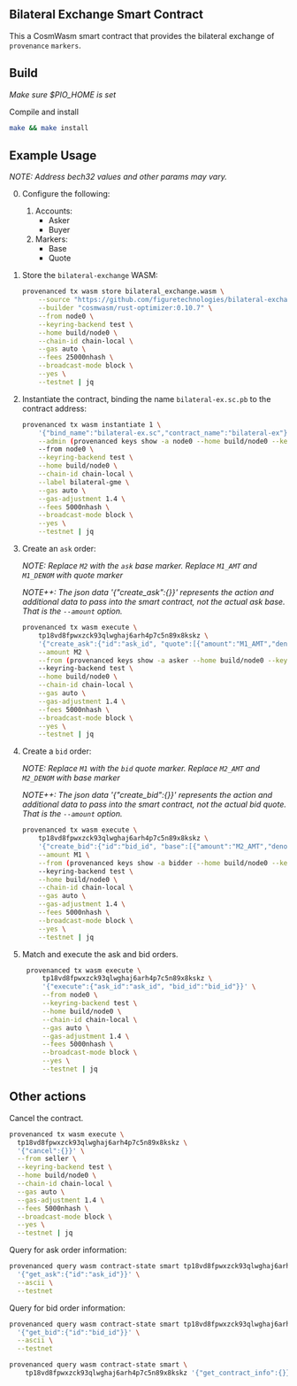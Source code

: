 ## Bilateral Exchange Smart Contract

This a CosmWasm smart contract that provides the bilateral exchange of `provenance` `markers`.

## Build

_Make sure $PIO_HOME is set_

Compile and install

```bash
make && make install
```

## Example Usage

_NOTE: Address bech32 values and other params may vary._

0. Configure the following:
    1. Accounts:
        - Asker
        - Buyer
    1. Markers:
        - Base
        - Quote

0. Store the `bilateral-exchange` WASM:
    ```bash
    provenanced tx wasm store bilateral_exchange.wasm \
        --source "https://github.com/figuretechnologies/bilateral-exchange" \
        --builder "cosmwasm/rust-optimizer:0.10.7" \
        --from node0 \
        --keyring-backend test \
        --home build/node0 \
        --chain-id chain-local \
        --gas auto \
        --fees 25000nhash \
        --broadcast-mode block \
        --yes \
        --testnet | jq
    ```
   
0. Instantiate the contract, binding the name `bilateral-ex.sc.pb` to the contract address:
    ```bash
    provenanced tx wasm instantiate 1 \
        '{"bind_name":"bilateral-ex.sc","contract_name":"bilateral-ex"}' \
        --admin (provenanced keys show -a node0 --home build/node0 --keyring-backend test --testnet) \
        --from node0 \
        --keyring-backend test \
        --home build/node0 \
        --chain-id chain-local \
        --label bilateral-gme \
        --gas auto \
        --gas-adjustment 1.4 \
        --fees 5000nhash \
        --broadcast-mode block \
        --yes \
        --testnet | jq
    ```

0. Create an `ask` order:

    _NOTE: Replace `M2` with the `ask` base marker. Replace `M1_AMT` and `M1_DENOM` with quote marker_
   
    _NOTE++: The json data '{"create_ask":{}}' represents the action and additional data to pass into the smart contract, not the actual ask base. That is the `--amount` option._
    
    ```bash
    provenanced tx wasm execute \
        tp18vd8fpwxzck93qlwghaj6arh4p7c5n89x8kskz \
        '{"create_ask":{"id":"ask_id", "quote":[{"amount":"M1_AMT","denom":"M1_DENOM"}]}}' \
        --amount M2 \
        --from (provenanced keys show -a asker --home build/node0 --keyring-backend test --testnet) \
        --keyring-backend test \
        --home build/node0 \
        --chain-id chain-local \
        --gas auto \
        --gas-adjustment 1.4 \
        --fees 5000nhash \
        --broadcast-mode block \
        --yes \
        --testnet | jq
    ```

0. Create a `bid` order:

    _NOTE: Replace `M1` with the `bid` quote marker. Replace `M2_AMT` and `M2_DENOM` with base marker_
    
    _NOTE++: The json data '{"create_bid":{}}' represents the action and additional data to pass into the smart contract, not the actual bid quote. That is the `--amount` option._
    ```bash
    provenanced tx wasm execute \
        tp18vd8fpwxzck93qlwghaj6arh4p7c5n89x8kskz \
        '{"create_bid":{"id":"bid_id", "base":[{"amount":"M2_AMT","denom":"M2_DENOM"}]}}' \
        --amount M1 \
        --from (provenanced keys show -a bidder --home build/node0 --keyring-backend test --testnet) \
        --keyring-backend test \
        --home build/node0 \
        --chain-id chain-local \
        --gas auto \
        --gas-adjustment 1.4 \
        --fees 5000nhash \
        --broadcast-mode block \
        --yes \
        --testnet | jq
    ```

0. Match and execute the ask and bid orders.
   ```bash
    provenanced tx wasm execute \
        tp18vd8fpwxzck93qlwghaj6arh4p7c5n89x8kskz \
        '{"execute":{"ask_id":"ask_id", "bid_id":"bid_id"}}' \
        --from node0 \
        --keyring-backend test \
        --home build/node0 \
        --chain-id chain-local \
        --gas auto \
        --gas-adjustment 1.4 \
        --fees 5000nhash \
        --broadcast-mode block \
        --yes \
        --testnet | jq  
    ```

## Other actions

Cancel the contract.

```bash
provenanced tx wasm execute \
  tp18vd8fpwxzck93qlwghaj6arh4p7c5n89x8kskz \
  '{"cancel":{}}' \
  --from seller \
  --keyring-backend test \
  --home build/node0 \
  --chain-id chain-local \
  --gas auto \
  --gas-adjustment 1.4 \
  --fees 5000nhash \
  --broadcast-mode block \
  --yes \
  --testnet | jq
```

Query for ask order information:
```bash
provenanced query wasm contract-state smart tp18vd8fpwxzck93qlwghaj6arh4p7c5n89x8kskz \
  '{"get_ask":{"id":"ask_id"}}' \
  --ascii \
  --testnet
```

Query for bid order information:
```bash
provenanced query wasm contract-state smart tp18vd8fpwxzck93qlwghaj6arh4p7c5n89x8kskz \
  '{"get_bid":{"id":"bid_id"}}' \
  --ascii \
  --testnet
```

```bash
provenanced query wasm contract-state smart \
    tp18vd8fpwxzck93qlwghaj6arh4p7c5n89x8kskz '{"get_contract_info":{}}' --testnet
```